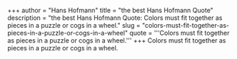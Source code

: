 +++
author = "Hans Hofmann"
title = "the best Hans Hofmann Quote"
description = "the best Hans Hofmann Quote: Colors must fit together as pieces in a puzzle or cogs in a wheel."
slug = "colors-must-fit-together-as-pieces-in-a-puzzle-or-cogs-in-a-wheel"
quote = '''Colors must fit together as pieces in a puzzle or cogs in a wheel.'''
+++
Colors must fit together as pieces in a puzzle or cogs in a wheel.
